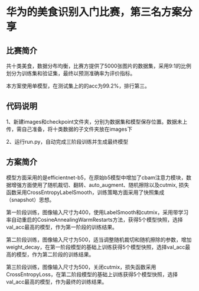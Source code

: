 # 华为的美食识别入门比赛，第三名方案分享
## 比赛简介
共十类美食，数据分布均衡，比赛方提供了5000张图片的数据集，采用9:1的比例划分为训练集和验证集，最终以预测准确率为评价指标。

本方案使用单模型，在测试集上的的acc为99.2%，排行第三。
## 代码说明
1、新建images和checkpoint文件夹，分别为数据集和模型保存位置。数据未上传，需自己准备，将十类数据的子文件夹放在images下

2、运行run.py，自动完成三阶段训练并生成最终模型
## 方案简介
模型方面采用的是efficientnet-b5，在原始b5模型中增加了cbam注意力模块，数据增强方面使用了随机裁切、翻转、auto_augment、随机擦除以及cutmix, 损失函数采用CrossEntropyLabelSmooth，训练策略方面采用了快照集成（snapshot）思想。

第一阶段训练，图像输入尺寸为400，使用LabelSmooth和cutmix，采用带学习率自动重启的CosineAnnealingWarmRestarts方法，获得5个模型快照，选择val_acc最高的模型，作为第一阶段的训练结果。

第二阶段训练，图像输入尺寸为500，适当调整随机裁切和随机擦除的参数，增加weight_decay，在第一阶段模型的基础上训练获得5个模型快照，选择val_acc最高的模型，作为第二阶段的训练结果。

第三阶段训练，图像输入尺寸为500，关闭cutmix，损失函数采用CrossEntropyLoss，在第二阶段模型的基础上训练获得5个模型快照，选择val_acc最高的模型，作为最终的训练结果。
